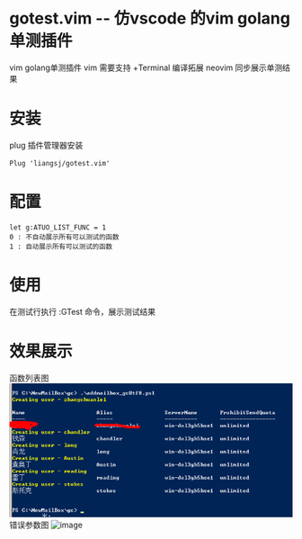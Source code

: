 # gotest.vim -- 仿vscode 的vim golang单测插件
vim golang单测插件
vim 需要支持 +Terminal 编译拓展
neovim 同步展示单测结果

# 安装 
plug 插件管理器安装
```
Plug 'liangsj/gotest.vim'
```

# 配置
```
let g:ATUO_LIST_FUNC = 1
0 : 不自动展示所有可以测试的函数
1 : 自动展示所有可以测试的函数
```

# 使用
在测试行执行 :GTest 命令，展示测试结果

# 效果展示
函数列表图
![image]( https://github.com/lexsaints/powershell/blob/master/IMG/ps2.png)
错误参数图
![image](https://github.com/liangsj/gotest.vim/blob/main/doc/error.jpg) 



